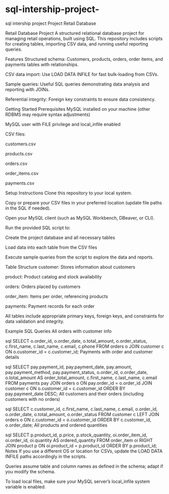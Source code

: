 # sql-intership-project-
sql intership project 
Project Retail Database

Retail Database Project
A structured relational database project for managing retail operations, built using SQL. This repository includes scripts for creating tables, importing CSV data, and running useful reporting queries.

Features
Structured schema: Customers, products, orders, order items, and payments tables with relationships.

CSV data import: Use LOAD DATA INFILE for fast bulk-loading from CSVs.

Sample queries: Useful SQL queries demonstrating data analysis and reporting with JOINs.

Referential integrity: Foreign key constraints to ensure data consistency.

Getting Started
Prerequisites
MySQL installed on your machine (other RDBMS may require syntax adjustments)

MySQL user with FILE privilege and local_infile enabled

CSV files:

customers.csv

products.csv

orders.csv

order_items.csv

payments.csv

Setup Instructions
Clone this repository to your local system.

Copy or prepare your CSV files in your preferred location (update file paths in the SQL if needed).

Open your MySQL client (such as MySQL Workbench, DBeaver, or CLI).

Run the provided SQL script to:

Create the project database and all necessary tables

Load data into each table from the CSV files

Execute sample queries from the script to explore the data and reports.

Table Structure
customer: Stores information about customers

product: Product catalog and stock availability

orders: Orders placed by customers

order_item: Items per order, referencing products

payments: Payment records for each order

All tables include appropriate primary keys, foreign keys, and constraints for data validation and integrity.

Example SQL Queries
All orders with customer info

sql
SELECT o.order_id, o.order_date, o.total_amount, o.order_status,
       c.first_name, c.last_name, c.email, c.phone
  FROM orders o
  JOIN customer c ON o.customer_id = c.customer_id;
Payments with order and customer details

sql
SELECT pay.payment_id, pay.payment_date, pay.amount, pay.payment_method, pay.payment_status,
       o.order_id, o.order_date, o.total_amount AS order_total_amount,
       c.first_name, c.last_name, c.email
  FROM payments pay
  JOIN orders o ON pay.order_id = o.order_id
  JOIN customer c ON o.customer_id = c.customer_id
 ORDER BY pay.payment_date DESC;
All customers and their orders (including customers with no orders)

sql
SELECT c.customer_id, c.first_name, c.last_name, c.email,
       o.order_id, o.order_date, o.total_amount, o.order_status
  FROM customer c
  LEFT JOIN orders o ON c.customer_id = o.customer_id
 ORDER BY c.customer_id, o.order_date;
All products and ordered quantities

sql
SELECT p.product_id, p.price, p.stock_quantity,
       oi.order_item_id, oi.order_id, oi.quantity AS ordered_quantity
  FROM order_item oi
  RIGHT JOIN product p ON oi.product_id = p.product_id
 ORDER BY p.product_id;
Notes
If you use a different OS or location for CSVs, update the LOAD DATA INFILE paths accordingly in the scripts.

Queries assume table and column names as defined in the schema; adapt if you modify the schema.

To load local files, make sure your MySQL server’s local_infile system variable is enabled.


